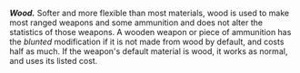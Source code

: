 ***Wood.*** Softer and more flexible than most materials, wood is used to make most ranged weapons and some ammunition and does not alter the statistics of those weapons. A wooden weapon or piece of ammunition has the *blunted* modification if it is not made from wood by default, and costs half as much. If the weapon's default material is wood, it works as normal, and uses its listed cost.